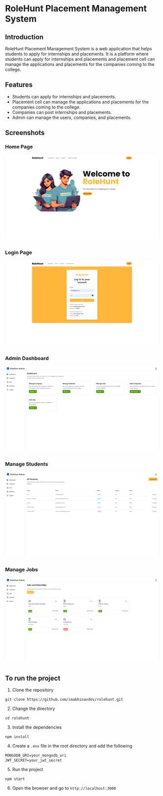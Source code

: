 # RoleHunt Placement Management System

## Introduction
RoleHunt Placement Management System is a web application that helps students to apply for internships and placements. It is a platform where students can apply for internships and placements and placement cell can manage the applications and placements for the companies coming to the college.

## Features
- Students can apply for internships and placements.
- Placement cell can manage the applications and placements for the companies coming to the college.
- Companies can post internships and placements.
- Admin can manage the users, companies, and placements.

## Screenshots
### Home Page
![Home Page](./project-images/home.png)

### Login Page
![Login Page](./project-images/login.png)

### Admin Dashboard
![Admin Dashboard](./project-images/adminDashboard.png)

### Manage Students
![Manage Students](./project-images/studentManage.png)

### Manage Jobs
![Manage Jobs](./project-images/jobsManage.png)



## To run the project
1. Clone the repository
```
git clone https://github.com/imabhinavdev/rolehunt.git
```
2. Change the directory
```
cd rolehunt
```
3. Install the dependencies
```
npm install
```
4. Create a `.env` file in the root directory and add the following
```
MONGODB_URI=your_mongodb_uri
JWT_SECRET=your_jwt_secret
```
5. Run the project
```
npm start
```
6. Open the browser and go to `http://localhost:3000`

